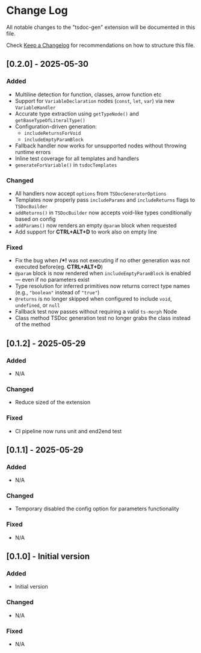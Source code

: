 # Change Log

All notable changes to the "tsdoc-gen" extension will be documented in this file.

Check [Keep a Changelog](http://keepachangelog.com/) for recommendations on how to structure this file.

## [0.2.0] - 2025-05-30

### Added

- Multiline detection for function, classes, arrow function etc
- Support for `VariableDeclaration` nodes (`const`, `let`, `var`) via new `VariableHandler`
- Accurate type extraction using `getTypeNode()` and `getBaseTypeOfLiteralType()`
- Configuration-driven generation:
  - `includeReturnsForVoid`
  - `includeEmptyParamBlock`
- Fallback handler now works for unsupported nodes without throwing runtime errors
- Inline test coverage for all templates and handlers
- `generateForVariable()` in `tsdocTemplates`

### Changed

- All handlers now accept `options` from `TSDocGeneratorOptions`
- Templates now properly pass `includeParams` and `includeReturns` flags to `TSDocBuilder`
- `addReturns()` in `TSDocBuilder` now accepts void-like types conditionally based on config
- `addParams()` now renders an empty `@param` block when requested
- Add support for **CTRL+ALT+D** to work also on empty line

### Fixed

- Fix the bug when **/\*!** was not executing if no other generation was not executed before(eg. **CTRL+ALT+D**)
- `@param` block is now rendered when `includeEmptyParamBlock` is enabled — even if no parameters exist
- Type resolution for inferred primitives now returns correct type names (e.g., `"boolean"` instead of `"true"`)
- `@returns` is no longer skipped when configured to include `void`, `undefined`, or `null`
- Fallback test now passes without requiring a valid `ts-morph` Node
- Class method TSDoc generation test no longer grabs the class instead of the method

## [0.1.2] - 2025-05-29

### Added

- N/A

### Changed

- Reduce sized of the extension

### Fixed

- CI pipeline now runs unit and end2end test

## [0.1.1] - 2025-05-29

### Added

- N/A

### Changed

- Temporary disabled the config option for parameters functionality

### Fixed

- N/A

## [0.1.0] - Initial version

### Added

- Initial version

### Changed

- N/A

### Fixed

- N/A

